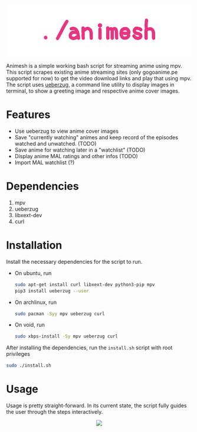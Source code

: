 <p align="center">
    <img src="animesh.png">
</p>


Animesh is a simple working bash script for streaming anime using mpv. This
script scrapes existing anime streaming sites (only gogoanime.pe supported for
now) to get the video download links and play that using mpv. The script uses
[ueberzug](https://github.com/seebye/ueberzug), a command line utility to
display images in terminal, to show a greeting image and respective anime cover
images.

# Features

* Use ueberzug to view anime cover images  
* Save "currently watching" animes and keep record of the episodes watched and
  unwatched. (TODO)  
* Save anime for watching later in a "watchlist" (TODO)
* Display anime MAL ratings and other infos (TODO)
* Import MAL watchlist (?)


# Dependencies

1. mpv
2. ueberzug
3. libxext-dev
4. curl

# Installation

Install the necessary dependencies for the script to run.

* On ubuntu, run

  ```sh
  sudo apt-get install curl libxext-dev python3-pip mpv
  pip3 install ueberzug --user
  ``` 

* On archlinux, run

  ```sh
  sudo pacman -Syy mpv ueberzug curl
  ```

* On void, run

  ```sh
  sudo xbps-install -Sy mpv ueberzug curl
  ```

After installing the dependencies, run the ```install.sh``` script with root
privileges

```sh
sudo ./install.sh
```

# Usage

Usage is pretty straight-forward. In its current state, the script fully guides
the user through the steps interactively.

<p align="center">
  <img src="./workflow.gif" />
</p>

